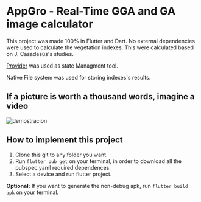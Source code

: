 # AppGro - Real-Time GGA and GA image calculator

This project was made 100% in Flutter and Dart. No external dependencies were used to calculate the vegetation indexes. This were calculated based on J. Casadesús's studies.

[Provider](https://pub.dev/packages/provider) was used as state Managment tool.

Native File system was used for storing indexes's results.

## If a picture is worth a thousand words, imagine a video

![demostracion](https://user-images.githubusercontent.com/55632072/137569460-72c1a003-ea6b-42f8-8b82-6d75a0e725ab.gif)

## How to implement this project

1. Clone this git to any folder you want.
2. Run `flutter pub get` on your terminal, in order to download all the pubspec.yaml required dependences.
3. Select a device and run flutter project.

**Optional:** If you want to generate the non-debug apk, run `flutter build apk` on your terminal.
